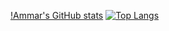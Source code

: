 [!Ammar's GitHub stats](https://github-readme-stats.vercel.app/api?username=xLe0x)
[![Top Langs](https://github-readme-stats.vercel.app/api/top-langs/?username=xLe0x&langs_count=8)](https://github.com/xLe0x/github-readme-stats)

